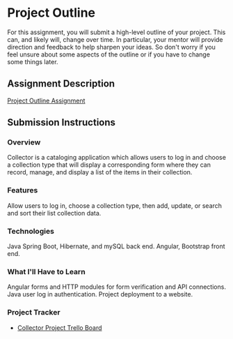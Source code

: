 # Project Outline
For this assignment, you will submit a high-level outline of your project. This can, and likely will, change over time. In particular, your mentor will provide direction and feedback to help sharpen your ideas. So don't worry if you feel unsure about some aspects of the outline or if you have to change some things later.

## Assignment Description
[Project Outline Assignment](https://education.launchcode.org/liftoff/modules/assignments/project-outline)

## Submission Instructions

### Overview
Collector is a cataloging application which allows users to log in and choose a collection type that will display a corresponding form where they can record, manage, and display a list of the items in their collection.
### Features
Allow users to log in, choose a collection type, then add, update, or search and sort their list collection data.
### Technologies
Java Spring Boot, Hibernate, and mySQL back end. Angular, Bootstrap front end.
### What I'll Have to Learn
Angular forms and HTTP modules for form verification and API connections. Java user log in authentication. Project deployment to a website.
### Project Tracker

* [Collector Project Trello Board](https://trello.com/b/Ct44YAtL)
